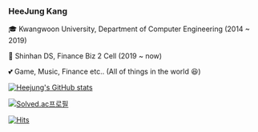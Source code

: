 ### HeeJung Kang

&#127891; Kwangwoon University, Department of Computer Engineering (2014 ~ 2019)

&#128188; Shinhan DS, Finance Biz 2 Cell (2019 ~ now)

&#128149; Game, Music, Finance etc.. (All of things in the world &#128518;)


[![Heejung's GitHub stats](https://github-readme-stats.vercel.app/api?username=tentasys&theme=onedark)](https://github.com/anuraghazra/github-readme-stats)

[![Solved.ac프로필](http://mazassumnida.wtf/api/v2/generate_badge?boj=tentasys)](https://solved.ac/tentasys)



  <div>
	
  [![Hits](https://hits.seeyoufarm.com/api/count/incr/badge.svg?url=https%3A%2F%2Fgithub.com%2Ftentasys&count_bg=%23ECD4D4&title_bg=%23FFC7C7&icon=&icon_color=%23E7E7E7&title=hits&edge_flat=false)](https://hits.seeyoufarm.com)
	
  </div>
